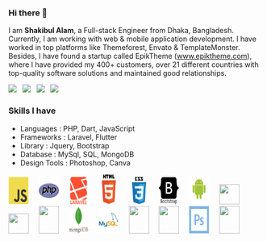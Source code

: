 <!-- <img src="https://scontent.fdac8-1.fna.fbcdn.net/v/t1.15752-9/248985518_383893316799318_4339245100228276783_n.png?_nc_cat=109&ccb=1-5&_nc_sid=ae9488&_nc_eui2=AeHDSXvhRaFX-min81d4Y47kLTaxqI_YZR8tNrGoj9hlHwVh9jKa4VkdlKXue7CSNwqzMMa_htYcz3n9ofBmoyic&_nc_ohc=tbhFDJV3dQQAX_r56AT&_nc_ht=scontent.fdac8-1.fna&oh=f265dabafc2fcb695261e4baa8443390&oe=61A7720E" width="120"><br> -->
### Hi there 👋
I am <b>Shakibul Alam</b>, a Full-stack Engineer from Dhaka, Bangladesh. Currently, I am working with web & mobile application development. I have worked in top platforms like Themeforest, Envato & TemplateMonster. Besides, I have found a startup called EpikTheme (www.epiktheme.com), where I have provided my 400+ customers, over 21 different countries with top-quality software solutions and maintained good relationships.
<div>
    <a href="https://www.facebook.com/sakibul.alam.52" target="_blank"><img src="https://cdn.jsdelivr.net/npm/simple-icons@3.0.1/icons/facebook.svg" width="15"></a>&nbsp;&nbsp;
    <a href="https://twitter.com/SakibA96902064" target="_blank"><img src="https://cdn.jsdelivr.net/npm/simple-icons@v3/icons/twitter.svg" width="15"></a>&nbsp;&nbsp;
    <a href="https://instagram.com/md.shakibul.alam" target="_blank"><img src="https://cdn.jsdelivr.net/npm/simple-icons@3.0.1/icons/instagram.svg" width="15"></a>&nbsp;&nbsp;
    <a href="https://www.linkedin.com/in/shakibul-alam-abb906198" target="_blank"><img src="https://cdn.jsdelivr.net/npm/simple-icons@3.0.1/icons/linkedin.svg" width="15"></a>&nbsp;&nbsp;
<div>
<h3><b>Skills I have</b></h3>
    <ul>
        <li>Languages : PHP, Dart, JavaScript</li>
        <li>Frameworks : Laravel, Flutter</li>
        <li>Library : Jquery, Bootstrap</li>
        <li>Database : MySql, SQL, MongoDB</li>
        <li>Design Tools : Photoshop, Canva</li>
    </ul>

<div>
  <img src="https://raw.githubusercontent.com/devicons/devicon/master/icons/javascript/javascript-original.svg" width="40" height="55">&nbsp;&nbsp;&nbsp;&nbsp;
  <img src="https://raw.githubusercontent.com/devicons/devicon/master/icons/php/php-original.svg" width="40" height="55">&nbsp;&nbsp;&nbsp;&nbsp;
  <img src="https://raw.githubusercontent.com/devicons/devicon/master/icons/laravel/laravel-plain-wordmark.svg" width="40" height="55">&nbsp;&nbsp;&nbsp;&nbsp;
  <img src="https://raw.githubusercontent.com/devicons/devicon/master/icons/html5/html5-original-wordmark.svg" width="40" height="60">&nbsp;&nbsp;&nbsp;&nbsp;
  <img src="https://raw.githubusercontent.com/devicons/devicon/master/icons/css3/css3-original-wordmark.svg" width="40" height="55">&nbsp;&nbsp;&nbsp;&nbsp;
  <img src="https://raw.githubusercontent.com/devicons/devicon/master/icons/bootstrap/bootstrap-plain-wordmark.svg" width="40" height="55">&nbsp;&nbsp;&nbsp;&nbsp;
  <img src="https://raw.githubusercontent.com/devicons/devicon/master/icons/android/android-original-wordmark.svg" width="40" height="55">&nbsp;&nbsp;&nbsp;&nbsp;
  <img src="https://www.vectorlogo.zone/logos/flutterio/flutterio-icon.svg" width="40" height="40">&nbsp;&nbsp;&nbsp;&nbsp;
  <img src="https://www.vectorlogo.zone/logos/dartlang/dartlang-icon.svg" width="40" height="40">&nbsp;&nbsp;&nbsp;&nbsp;
  <img src="https://www.vectorlogo.zone/logos/firebase/firebase-icon.svg" width="40" height="55">&nbsp;&nbsp;&nbsp;&nbsp;
  <img src="https://raw.githubusercontent.com/devicons/devicon/master/icons/mongodb/mongodb-original-wordmark.svg" width="40" height="55">&nbsp;&nbsp;&nbsp;&nbsp;
  <img src="https://raw.githubusercontent.com/devicons/devicon/master/icons/mysql/mysql-original-wordmark.svg" width="40" height="55">&nbsp;&nbsp;&nbsp;&nbsp;
  <img src="https://www.chartjs.org/media/logo-title.svg" width="40" height="55">&nbsp;&nbsp;&nbsp;&nbsp;
  <img src="https://www.vectorlogo.zone/logos/heroku/heroku-icon.svg" width="40" height="55">&nbsp;&nbsp;&nbsp;&nbsp;
  <img src="https://raw.githubusercontent.com/devicons/devicon/master/icons/photoshop/photoshop-line.svg" width="40" height="55">&nbsp;&nbsp;&nbsp;&nbsp;
  <img src="https://www.vectorlogo.zone/logos/git-scm/git-scm-icon.svg" width="40" height="55">&nbsp;&nbsp;&nbsp;&nbsp;
</div>

<div>

</div>

